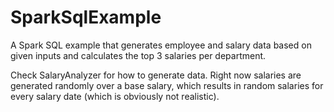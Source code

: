# SparkSqlExample

A Spark SQL example that generates employee and salary data based on given inputs and calculates the top 3 salaries per department.

Check SalaryAnalyzer for how to generate data. Right now salaries are generated randomly over a base salary, which results in random salaries for every salary date (which is obviously not realistic).
